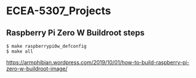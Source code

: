 # ECEA-5307_Projects

## Raspberry Pi Zero W Buildroot steps
```
$ make raspberrypi0w_defconfig
$ make all
```
https://armphibian.wordpress.com/2019/10/01/how-to-build-raspberry-pi-zero-w-buildroot-image/
